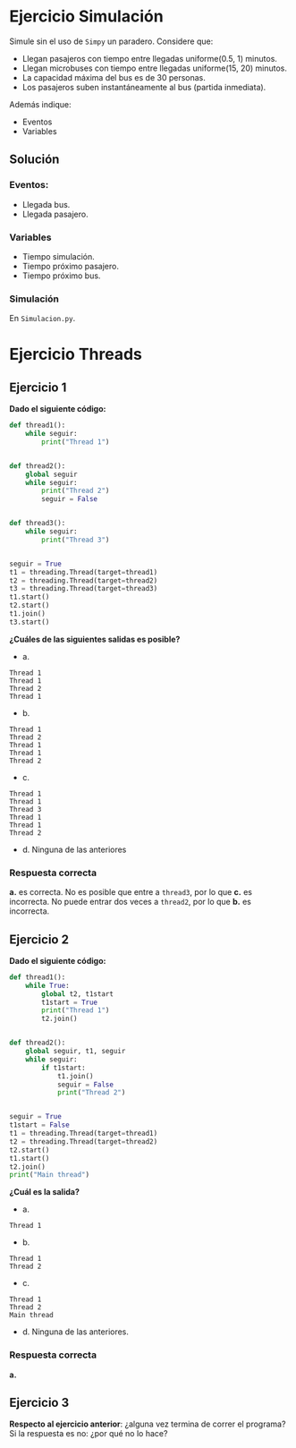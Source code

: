 ﻿# Ejercicio Simulación

Simule sin el uso de `Simpy` un paradero. Considere que:
* Llegan pasajeros con tiempo entre llegadas uniforme(0.5, 1) minutos.
* Llegan microbuses con tiempo entre llegadas uniforme(15, 20) minutos. 
* La capacidad máxima del bus es de 30 personas. 
* Los pasajeros suben instantáneamente al bus (partida inmediata).

Además indique:
* Eventos
* Variables

## Solución

### Eventos:

* Llegada bus.
* Llegada pasajero.

### Variables

* Tiempo simulación.
* Tiempo próximo pasajero.
* Tiempo próximo bus.

### Simulación
En `Simulacion.py`.

# Ejercicio Threads

## Ejercicio 1

**Dado el siguiente código:**
``` python
def thread1():
    while seguir:
        print("Thread 1")


def thread2():
    global seguir
    while seguir:
        print("Thread 2")
        seguir = False


def thread3():
    while seguir:
        print("Thread 3")


seguir = True
t1 = threading.Thread(target=thread1)
t2 = threading.Thread(target=thread2)
t3 = threading.Thread(target=thread3)
t1.start()
t2.start()
t1.join()
t3.start()
```

**¿Cuáles de las siguientes salidas es posible?**
* a. 
```
Thread 1
Thread 1
Thread 2
Thread 1
```
* b. 
```
Thread 1
Thread 2
Thread 1
Thread 1
Thread 2
```
* c. 
```
Thread 1
Thread 1
Thread 3
Thread 1
Thread 1
Thread 2
```

* d. Ninguna de las anteriores

### Respuesta correcta
**a.** es correcta. No es posible que entre a `thread3`, por lo que **c.** es incorrecta. No puede entrar dos veces a `thread2`, por lo que **b.** es incorrecta.

## Ejercicio 2
**Dado el siguiente código:**
``` python
def thread1():
    while True:
        global t2, t1start
        t1start = True
        print("Thread 1")
        t2.join()


def thread2():
    global seguir, t1, seguir
    while seguir:
        if t1start:
            t1.join()
            seguir = False
            print("Thread 2")


seguir = True
t1start = False
t1 = threading.Thread(target=thread1)
t2 = threading.Thread(target=thread2)
t2.start()
t1.start()
t2.join()
print("Main thread")
```
**¿Cuál es la salida?**

* a.
```
Thread 1
```

* b.
```
Thread 1
Thread 2
```

* c. 
```
Thread 1
Thread 2
Main thread
```
* d. Ninguna de las anteriores.

### Respuesta correcta 
**a.**

## Ejercicio 3

**Respecto al ejercicio anterior**: ¿alguna vez termina de correr el programa? Si la respuesta es no: ¿por qué no lo hace?


